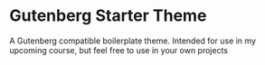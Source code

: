 # Gutenberg Starter Theme

A Gutenberg compatible boilerplate theme. Intended for use in my upcoming course, but feel free to use in your own projects
